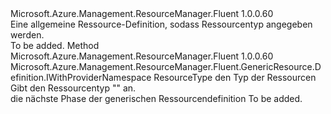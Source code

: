 <Type Name="IWithResourceType" FullName="Microsoft.Azure.Management.ResourceManager.Fluent.GenericResource.Definition.IWithResourceType">
  <TypeSignature Language="C#" Value="public interface IWithResourceType" />
  <TypeSignature Language="ILAsm" Value=".class public interface auto ansi abstract IWithResourceType" />
  <TypeSignature Language="DocId" Value="T:Microsoft.Azure.Management.ResourceManager.Fluent.GenericResource.Definition.IWithResourceType" />
  <TypeSignature Language="VB.NET" Value="Public Interface IWithResourceType" />
  <TypeSignature Language="F#" Value="type IWithResourceType = interface" />
  <AssemblyInfo>
    <AssemblyName>Microsoft.Azure.Management.ResourceManager.Fluent</AssemblyName>
    <AssemblyVersion>1.0.0.60</AssemblyVersion>
  </AssemblyInfo>
  <Interfaces />
  <Docs>
    <summary>
            Eine allgemeine Ressource-Definition, sodass Ressourcentyp angegeben werden.
            </summary>
    <remarks>To be added.</remarks>
  </Docs>
  <Members>
    <Member MemberName="WithResourceType">
      <MemberSignature Language="C#" Value="public Microsoft.Azure.Management.ResourceManager.Fluent.GenericResource.Definition.IWithProviderNamespace WithResourceType (string resourceType);" />
      <MemberSignature Language="ILAsm" Value=".method public hidebysig newslot virtual instance class Microsoft.Azure.Management.ResourceManager.Fluent.GenericResource.Definition.IWithProviderNamespace WithResourceType(string resourceType) cil managed" />
      <MemberSignature Language="DocId" Value="M:Microsoft.Azure.Management.ResourceManager.Fluent.GenericResource.Definition.IWithResourceType.WithResourceType(System.String)" />
      <MemberSignature Language="VB.NET" Value="Public Function WithResourceType (resourceType As String) As IWithProviderNamespace" />
      <MemberSignature Language="F#" Value="abstract member WithResourceType : string -&gt; Microsoft.Azure.Management.ResourceManager.Fluent.GenericResource.Definition.IWithProviderNamespace" Usage="iWithResourceType.WithResourceType resourceType" />
      <MemberType>Method</MemberType>
      <AssemblyInfo>
        <AssemblyName>Microsoft.Azure.Management.ResourceManager.Fluent</AssemblyName>
        <AssemblyVersion>1.0.0.60</AssemblyVersion>
      </AssemblyInfo>
      <ReturnValue>
        <ReturnType>Microsoft.Azure.Management.ResourceManager.Fluent.GenericResource.Definition.IWithProviderNamespace</ReturnType>
      </ReturnValue>
      <Parameters>
        <Parameter Name="resourceType" Type="System.String" />
      </Parameters>
      <Docs>
        <param name="resourceType">ResourceType den Typ der Ressourcen</param>
        <summary>
            Gibt den Ressourcentyp "" an.
            </summary>
        <returns>die nächste Phase der generischen Ressourcendefinition</returns>
        <remarks>To be added.</remarks>
      </Docs>
    </Member>
  </Members>
</Type>